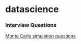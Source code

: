# datascience


### Interview Questions
[Monte Carlo simulation questions](interview_questions.ipynb)
